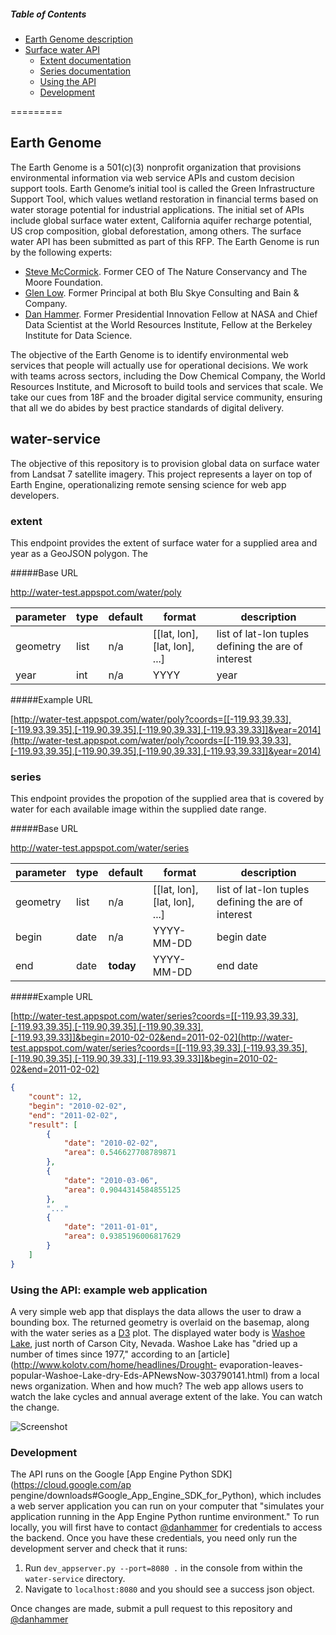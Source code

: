 

##### Table of Contents  

- [Earth Genome description](#earth-genome)
- [Surface water API](#water-service)
    + [Extent documentation](#base-url)
    + [Series documentation](#base-url)
    + [Using the API](#using-the-api-example-web-application)
    + [Development](#development)

=========

## Earth Genome

The Earth Genome is a 501(c)(3) nonprofit organization that provisions environmental information via web service APIs and custom decision support tools.  Earth Genome’s initial tool is called the Green Infrastructure Support Tool, which values wetland restoration in financial terms based on water storage potential for industrial applications.  The initial set of APIs include global surface water extent, California aquifer recharge potential, US crop composition, global deforestation, among others.  The surface water API has been submitted as part of this RFP.  The Earth Genome is run by the following experts:

- [Steve McCormick](https://en.wikipedia.org/wiki/Steve_McCormick_(executive)).  Former CEO of The Nature Conservancy and The Moore Foundation.
- [Glen Low](https://www.linkedin.com/in/glen-low-7136566). Former Principal at both Blu Skye Consulting and Bain & Company.
- [Dan Hammer](http://danham.me/r).  Former Presidential Innovation Fellow at NASA and Chief Data Scientist at the World Resources Institute, Fellow at the Berkeley Institute for Data Science.

The objective of the Earth Genome is to identify environmental web services that people will actually use for operational decisions.  We work with teams across sectors, including the Dow Chemical Company, the World Resources Institute, and Microsoft to build tools and services that scale.  We take our cues from 18F and the broader digital service community, ensuring that all we do abides by best practice standards of digital delivery.

## water-service

The objective of this repository is to provision global data on surface water
from Landsat 7 satellite imagery.  This project represents a layer on top of
Earth Engine, operationalizing remote sensing science for web app developers.

### extent

This endpoint provides the extent of surface water for a supplied area and
year as a GeoJSON polygon.  The 

#####Base URL

http://water-test.appspot.com/water/poly

| parameter | type  | default         | format      | description                                         |
|-----------|-------|-----------------|-------------|-----------------------------------------------------|
| geometry  | list  | n/a             | [[lat, lon], [lat, lon], ...]        | list of lat-lon tuples defining the are of interest |
| year      | int   | n/a             | YYYY        | year                                                |

#####Example URL

[http://water-test.appspot.com/water/poly?coords=[[-119.93,39.33],[-119.93,39.35],[-119.90,39.35],[-119.90,39.33],[-119.93,39.33]]&year=2014](http://water-test.appspot.com/water/poly?coords=[[-119.93,39.33],[-119.93,39.35],[-119.90,39.35],[-119.90,39.33],[-119.93,39.33]]&year=2014)


### series

This endpoint provides the propotion of the supplied area that is covered by
water for each available image within the supplied date range.  

#####Base URL

http://water-test.appspot.com/water/series

| parameter | type  | default         | format      | description                                         |
|-----------|-------|-----------------|-------------|-----------------------------------------------------|
| geometry  | list  | n/a             | [[lat, lon], [lat, lon], ...]        | list of lat-lon tuples defining the are of interest |
| begin     | date  | n/a             | YYYY-MM-DD  | begin date                                          |
| end       | date  | **today**       | YYYY-MM-DD  | end date                                            |

#####Example URL

[http://water-test.appspot.com/water/series?coords=[[-119.93,39.33],[-119.93,39.35],[-119.90,39.35],[-119.90,39.33],[-119.93,39.33]]&begin=2010-02-02&end=2011-02-02](http://water-test.appspot.com/water/series?coords=[[-119.93,39.33],[-119.93,39.35],[-119.90,39.35],[-119.90,39.33],[-119.93,39.33]]&begin=2010-02-02&end=2011-02-02)

```json
{
    "count": 12,
    "begin": "2010-02-02",
    "end": "2011-02-02",
    "result": [
        {
            "date": "2010-02-02",
            "area": 0.546627708789871
        },
        {
            "date": "2010-03-06",
            "area": 0.9044314584855125
        },
        "..."
        {
            "date": "2011-01-01",
            "area": 0.9385196006817629
        }
    ]
}
```

### Using the API: example web application

A very simple web app that displays the data allows the user to draw a
bounding box.  The returned geometry is overlaid on the basemap, along with
the water series as a [D3](http://d3js.org/) plot.  The displayed water body
is [Washoe Lake](https://en.wikipedia.org/wiki/Washoe_Lake), just north of
Carson City, Nevada.  Washoe Lake has "dried up a number of times since 1977,"
according to an [article](http://www.kolotv.com/home/headlines/Drought-
evaporation-leaves-popular-Washoe-Lake-dry-Eds-APNewsNow-303790141.html) from
a local news organization.  When and how much?  The web app allows users to
watch the lake cycles and annual average extent of the lake.  You can watch
the change.

![Screenshot](https://dl.dropboxusercontent.com/u/5365589/water.gif)
### Development

The API runs on the Google [App Engine Python SDK](https://cloud.google.com/ap
pengine/downloads#Google_App_Engine_SDK_for_Python), which includes a web
server application you can run on your computer that "simulates your
application running in the App Engine Python runtime environment."  To run
locally, you will first have to contact
[@danhammer](https://github.com/danhammer) for credentials to access the
backend.  Once you have these credentials, you need only run the development
server and check that it runs:

1. Run `dev_appserver.py --port=8080 .` in the console from within the `water-service`
directory.
2. Navigate to `localhost:8080` and you should see a success json object.

Once changes are made, submit a pull request to this repository and
[@danhammer](https://github.com/danhammer)
